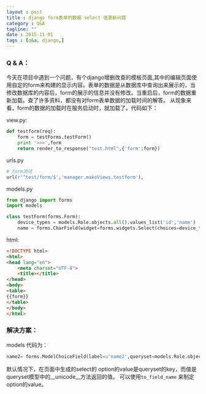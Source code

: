 ```yaml
---
layout : post
title : django form表单的数据 select 值更新问题
category : Q&A
tagline: ""
date : 2015-11-01
tags : [q&a, django,]
---
```




### Q & A：

今天在项目中遇到一个问题，有个django增删改查的模板页面,其中的编辑页面使用自定的form来构建的显示内容。表单的数据是从数据库中查询出来展示的，当修改数据库的内容后，form的展示的信息并没有修改。当重启后，form的数据重新加载。查了许多资料，都没有对form表单数据的加载时间的解答。
从现象来看，form的数据的加载时在服务启动时，就加载了。代码如下：

view.py:

```python
def testform(req):
    form = testForms.testForm()
    print '>>>',form
    return render_to_response("test.html",{'form':form})
```

urls.py

```python
# form测试
url(r'^test/form/$','manager.makoViews.testform'),
```

models.py

```python
from django import forms
import models

class testForm(forms.Form):
    device_types = models.Role.objects.all().values_list('id','name')
    name = forms.CharField(widget=forms.widgets.Select(choices=device_types))
```

html:

```html
<!DOCTYPE html>
<html>
<head lang="en">
    <meta charset="UTF-8">
    <title></title>
</head>
<body>
<table>
{{form}}
</table>
</body>
</html>
```

### 解决方案：

models 代码为：

```python
name2= forms.ModelChoiceField(label=u'name2',queryset=models.Role.objects.all(),to_field_name="id") 
```

默认情况下，在页面中生成的select的 option的value是queryset的key，而值是queryset模型中的__unicode__方法返回的值。
可以使用``to_field_name`` 来制定option的value。

